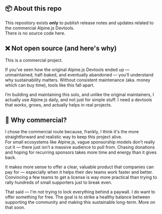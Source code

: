 ## 📦 About this repo

This repository exists **only** to publish release notes and updates related to the commercial Alpine.js Devtools.  
There is no source code here.

## ❌ Not open source (and here's why)

This is a commercial project.

If you’ve seen how the original Alpine.js Devtools ended up — unmaintained, half-baked, and eventually abandoned — you’ll understand why sustainability matters. Without consistent maintenance (aka. money which can buy time), tools like this fall apart.

I’m building and maintaining this solo, and unlike the original maintainers, I actually use Alpine.js daily, and not just for simple stuff. I need a devtools that *works*, grows, and actually helps in real projects.

## 💸 Why commercial?

I chose the commercial route because, frankly, I think it's the more straightforward and realistic way to keep this project alive.  
For small ecosystems like Alpine.js, vague sponsorship models don’t really cut it — there just isn’t a massive audience to pull from. Chasing donations and hoping for recurring sponsors takes more time and energy than it gives back.

It makes more sense to offer a clear, valuable product that companies can pay for — especially when it helps their dev teams work faster and better.  
Convincing a few teams to get a license is way more practical than trying to rally hundreds of small supporters just to break even.

That said — I'm not trying to lock everything behind a paywall. I do want to offer something for free. The goal is to strike a healthy balance between supporting the community and making this sustainable long-term. More on that soon.
